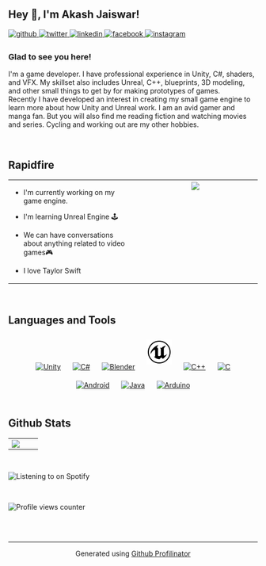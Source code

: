 ## Hey 👋, I'm Akash Jaiswar!  
  

<a href="https://github.com/akasharkxx" target="_blank">
<img src=https://img.shields.io/badge/github-%2324292e.svg?&style=for-the-badge&logo=github&logoColor=white alt=github style="margin-bottom: 5px;" />
</a>
<a href="https://twitter.com/Akashjaiswar1" target="_blank">
<img src=https://img.shields.io/badge/twitter-%2300acee.svg?&style=for-the-badge&logo=twitter&logoColor=white alt=twitter style="margin-bottom: 5px;" />
</a>
<a href="https://linkedin.com/in/r1phunt3r" target="_blank">
<img src=https://img.shields.io/badge/linkedin-%231E77B5.svg?&style=for-the-badge&logo=linkedin&logoColor=white alt=linkedin style="margin-bottom: 5px;" />
</a>
<a href="https://www.facebook.com/akashSwiftieTv" target="_blank">
<img src=https://img.shields.io/badge/facebook-%232E87FB.svg?&style=for-the-badge&logo=facebook&logoColor=white alt=facebook style="margin-bottom: 5px;" />
</a>
<a href="https://instagram.com/akash_swiftie_tv" target="_blank">
<img src=https://img.shields.io/badge/instagram-%23000000.svg?&style=for-the-badge&logo=instagram&logoColor=white alt=instagram style="margin-bottom: 5px;" />
</a>  
  



### Glad to see you here!  
I'm a game developer. I have professional experience in Unity, C#, shaders, and VFX.  My skillset also includes Unreal, C++, blueprints, 3D modeling, and other small things to get by for making prototypes of games. <br/>
Recently I have developed an interest in creating my small game engine to learn more about how Unity and Unreal work. 
I am an avid gamer and manga fan. But you will also find me reading fiction and watching movies and series. Cycling and working out are my other hobbies.   
  

<br/>  


## Rapidfire  
<table><tr><td valign="top" width="50%">

- I'm currently working on my game engine.  
  

- I'm learning Unreal Engine 🕹️  
  

- We can have conversations about anything related to video games🎮  
  

- I love Taylor Swift  


</td><td valign="top" width="50%">

<div align="center">
<img src="https://rishavanand.github.io/static/images/greetings.gif" align="center" style="width: 100%" />
</div>  


</td></tr></table>  

<br/>  


## Languages and Tools  
<div align="center">  
<a href="https://unity.com/" target="_blank"><img style="margin: 10px" src="https://profilinator.rishav.dev/skills-assets/unity.png" alt="Unity" height="50" /></a>  
<a href="https://docs.microsoft.com/en-us/dotnet/csharp/" target="_blank"><img style="margin: 10px" src="https://profilinator.rishav.dev/skills-assets/csharp-original.svg" alt="C#" height="50" /></a>  
<a href="https://www.blender.org/" target="_blank"><img style="margin: 10px" src="https://profilinator.rishav.dev/skills-assets/blender_community_badge_white.svg" alt="Blender" height="50" /></a>
<a href="https://www.unrealengine.com/" target="_blank"><img style="margin: 10px" src="https://github.com/akasharkxx/akasharkxx/blob/main/icons8-unreal-engine-50.png" alt="Unreal" height="50" /></a>
<a href="https://www.cplusplus.com/" target="_blank"><img style="margin: 10px" src="https://profilinator.rishav.dev/skills-assets/cplusplus-original.svg" alt="C++" height="50" /></a>  
<a href="https://www.cprogramming.com/" target="_blank"><img style="margin: 10px" src="https://profilinator.rishav.dev/skills-assets/c-original.svg" alt="C" height="50" /></a>  
<a href="https://www.android.com/intl/en_in/" target="_blank"><img style="margin: 10px" src="https://profilinator.rishav.dev/skills-assets/android-original-wordmark.svg" alt="Android" height="50" /></a>  
<a href="https://www.java.com/" target="_blank"><img style="margin: 10px" src="https://profilinator.rishav.dev/skills-assets/java-original-wordmark.svg" alt="Java" height="50" /></a>  
<a href="https://www.arduino.cc/" target="_blank"><img style="margin: 10px" src="https://profilinator.rishav.dev/skills-assets/arduino.png" alt="Arduino" height="50" /></a>
</div>  

<br/>  


## Github Stats  
<table><tr><td valign="top" width="50%">

<img src="https://github-readme-stats.vercel.app/api?username=akasharkxx&show_icons=true&count_private=true&hide_border=true" align="left" style="width: 100%" />

</td><td valign="top" width="50%">



</td></tr></table>  

<br/>  

![Listening to on Spotify](https://spotify-github-profile.vercel.app/api/view?uid=31nl6m5tliolsmuti4wpkgkogxci&cover_image=true&theme=default&show_offline=false)  

<br/>  

![Profile views counter](https://komarev.com/ghpvc/?username=akasharkxx&&style=flat-square)  
  

<br/>  


<br />

----
<div align="center">Generated using <a href="https://profilinator.rishav.dev/" target="_blank">Github Profilinator</a></div>
